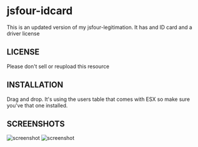 # jsfour-idcard
This is an updated version of my jsfour-legitimation. It has and ID card and a driver license

## LICENSE
Please don't sell or reupload this resource

## INSTALLATION
Drag and drop. It's using the users table that comes with ESX so make sure you've that one installed.

## SCREENSHOTS
![screenshot](https://i.gyazo.com/645a490f474296a9c5ce2a05a16a33c9.png)
![screenshot](https://i.gyazo.com/eea6138be7a9d056acaf0177850ecdde.png)
